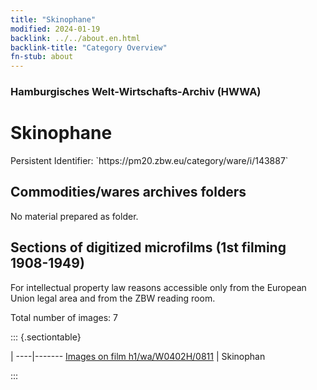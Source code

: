 ```yaml
---
title: "Skinophane"
modified: 2024-01-19
backlink: ../../about.en.html
backlink-title: "Category Overview"
fn-stub: about
---
```


### Hamburgisches Welt-Wirtschafts-Archiv (HWWA)

# Skinophane

<div class="hint">Persistent Identifier: `https://pm20.zbw.eu/category/ware/i/143887`</div>







## Commodities/wares archives folders





No material prepared as folder.



<a id="filmsections" />

## Sections of digitized microfilms (1st filming 1908-1949)

<p>For intellectual property law reasons accessible only from the European Union legal area and from the ZBW reading room.</p>



<p>Total number of images: 7</p>




::: {.sectiontable}

 | 
----|-------
<a class="btn" href="https://pm20.zbw.eu/film/h1/wa/W0402H/0811" rel="nofollow">Images on film h1/wa/W0402H/0811</a> | Skinophan


:::
















